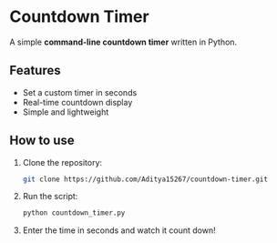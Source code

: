 # Countdown Timer

A simple **command-line countdown timer** written in Python.

## Features

- Set a custom timer in seconds
- Real-time countdown display
- Simple and lightweight

## How to use

1. Clone the repository:
    ```sh
    git clone https://github.com/Aditya15267/countdown-timer.git
2. Run the script:
    ```sh
    python countdown_timer.py
3. Enter the time in seconds and watch it count down!
